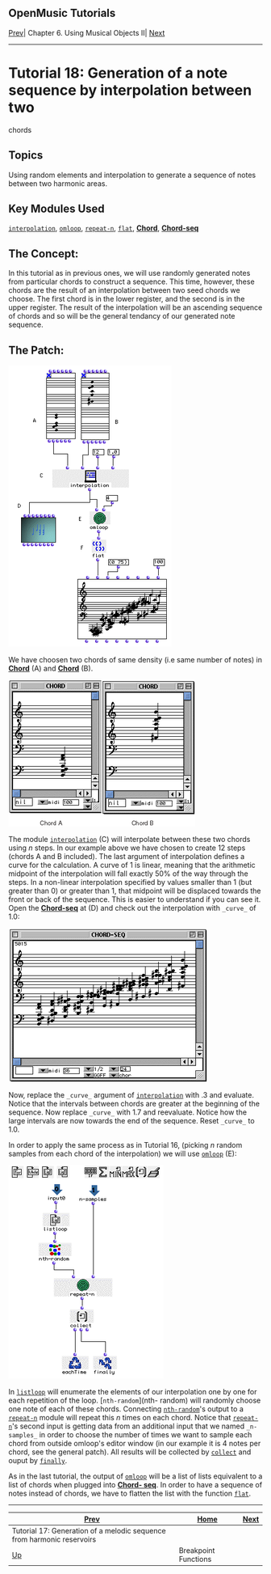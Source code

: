 OpenMusic Tutorials  
---  
[Prev](tut.gen.17)| Chapter 6. Using Musical Objects II|
[Next](tut.gen.19-21)  
  
* * *

# Tutorial 18: Generation of a note sequence by interpolation between two
chords

## Topics

Using random elements and interpolation to generate a sequence of notes
between two harmonic areas.

## Key Modules Used

[`interpolation`](interpolation), [`omloop`](omloop),
[`repeat-n`](repeat-n), [`flat`](flatlisp), [**Chord**](chord),
[**Chord-seq**](chord-seq)

## The Concept:

In this tutorial as in previous ones, we will use randomly generated notes
from particular chords to construct a sequence. This time, however, these
chords are the result of an interpolation between two seed chords we choose.
The first chord is in the lower register, and the second is in the upper
register. The result of the interpolation will be an ascending sequence of
chords and so will be the general tendancy of our generated note sequence.

## The Patch:

![](figures/tutorials/general/18a.png)

We have choosen two chords of same density (i.e same number of notes) in
[**Chord**](chord) (A) and [**Chord**](chord) (B).

![](figures/tutorials/general/18b.png)

The module [`interpolation`](interpolation) (C) will interpolate between
these two chords using _n_ steps. In our example above we have chosen to
create 12 steps (chords A and B included). The last argument of interpolation
defines a curve for the calculation. A curve of 1 is linear, meaning that the
arithmetic midpoint of the interpolation will fall exactly 50% of the way
through the steps. In a non-linear interpolation specified by values smaller
than 1 (but greater than 0) or greater than 1, that midpoint will be displaced
towards the front or back of the sequence. This is easier to understand if you
can see it. Open the [**Chord-seq**](chord-seq) at (D) and check out the
interpolation with `_curve_` of 1.0:

![](figures/tutorials/general/18c.png)

Now, replace the `_curve_` argument of [`interpolation`](interpolation)
with .3 and evaluate. Notice that the intervals between chords are greater at
the beginning of the sequence. Now replace `_curve_` with 1.7 and reevaluate.
Notice how the large intervals are now towards the end of the sequence. Reset
`_curve_` to 1.0.

In order to apply the same process as in Tutorial 16, (picking _n_ random
samples from each chord of the interpolation) we will use
[`omloop`](omloop) (E):

![](figures/tutorials/general/18d.png)

In [`listloop`](listloop) will enumerate the elements of our
interpolation one by one for each repetition of the loop. [`nth-random`](nth-
random) will randomly choose one note of each of these chords. Connecting
[`nth-random`](nth-random)'s output to a [`repeat-n`](repeat-n)
module will repeat this _n_ times on each chord. Notice that
[`repeat-n`](repeat-n)'s second input is getting data from an additional
input that we named `_n-samples_` in order to choose the number of times we
want to sample each chord from outside omloop's editor window (in our example
it is 4 notes per chord, see the general patch). All results will be collected
by [`collect`](listing) and ouput by [`finally`](finaldo).

As in the last tutorial, the output of [`omloop`](omloop) will be a list
of lists equivalent to a list of chords when plugged into [**Chord-
seq**](chord-seq). In order to have a sequence of notes instead of
chords, we have to flatten the list with the function [`flat`](flatlisp).

* * *

[Prev](tut.gen.17)| [Home](index)| [Next](tut.gen.19-21)  
---|---|---  
Tutorial 17: Generation of a melodic sequence from harmonic reservoirs|
[Up](tut.gen.17-18)| Breakpoint Functions


